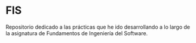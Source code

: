 # FIS
Repositorio dedicado a las prácticas que he ido desarrollando a lo largo de la asignatura de Fundamentos de Ingeniería del Software.
